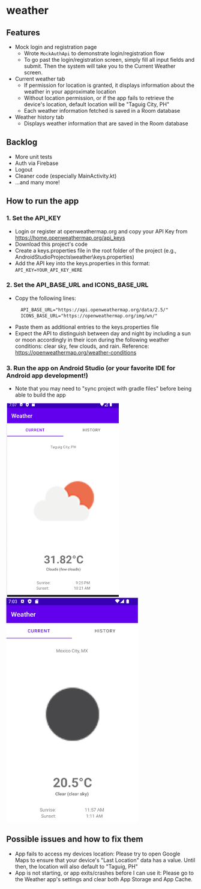 # weather

## Features

* Mock login and registration page
  * Wrote `MockAuthApi` to demonstrate login/registration flow
  * To go past the login/registration screen, simply fill all input fields and submit. Then the
    system will take you to the Current Weather screen.
* Current weather tab
  * If permission for location is granted, it displays information about the weather in your
    approximate location
  * Without location permission, or if the app fails to retrieve the device's location, default
    location will be "Taguig City, PH"
  * Each weather information fetched is saved in a Room database
* Weather history tab
  * Displays weather information that are saved in the Room database

## Backlog

* More unit tests
* Auth via Firebase
* Logout
* Cleaner code (especially MainActivity.kt)
* ...and many more!

## How to run the app

### 1. Set the API_KEY

* Login or register at openweathermap.org and copy your API Key
  from https://home.openweathermap.org/api_keys
* Download this project's code
* Create a keys.properties file in the root folder of the project (e.g.,
  AndroidStudioProjects\weather\keys.properties)
* Add the API key into the keys.properties in this format: `API_KEY=YOUR_API_KEY_HERE`

### 2. Set the API_BASE_URL and ICONS_BASE_URL

* Copy the following lines:
    ```
      API_BASE_URL="https://api.openweathermap.org/data/2.5/"
      ICONS_BASE_URL="https://openweathermap.org/img/wn/"
    ```
* Paste them as additional entries to the keys.properties file
* Expect the API to distinguish between day and night by including a sun or moon accordingly in
  their icon during the following weather conditions: clear sky, few clouds, and rain.
  Reference:  https://openweathermap.org/weather-conditions

### 3. Run the app on Android Studio (or your favorite IDE for Android app development!)

* Note that you may need to "sync project with gradle files" before being able to build the app

![Day Time Sample](screenshot_day_time.png?raw=true "Day Time Sample")
![Night Time Sample](screenshot_night_time.png?raw=true "Night Time Sample")

## Possible issues and how to fix them

* App fails to access my devices location:
  Please try to open Google Maps to ensure that your device's "Last Location" data has a value.
  Until then, the location will also default to "Taguig, PH"
* App is not starting, or app exits/crashes before I can use it:
  Please go to the Weather app's settings and clear both App Storage and App Cache.